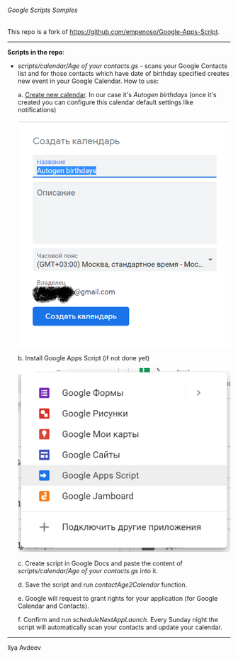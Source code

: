 ###### Google Scripts Samples

This repo is a fork of https://github.com/empenoso/Google-Apps-Script.
_____________

**Scripts in the repo**:
  * _scripts/calendar/Age of your contacts.gs_ - scans your Google Contacts list and for 
those contacts which have date of birthday specified creates new event in your Google Calendar.
How to use:

    a. [Create new calendar](https://calendar.google.com/calendar/r/settings/createcalendar?tab=mc1).
In our case it's _Autogen birthdays_ (once it's created you can configure this calendar default settings like notifications) <p><img src="Create calendar.png"></p>

    b. Install Google Apps Script (if not done yet) <p><img src="Google-apps-install.png"></p>
    c. Create script in Google Docs and paste the content of _scripts/calendar/Age of your contacts.gs_ into it.
    
    d. Save the script and run _contactAge2Calendar_ function.
     
    e. Google will request to grant rights for your application (for Google Calendar and Contacts).
    
    f. Confirm and run _scheduleNextAppLaunch_. Every Sunday night the script will automatically scan your contacts and update your calendar.

_____________

Ilya Avdeev
